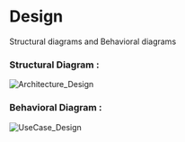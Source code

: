 
# Design
Structural diagrams and Behavioral diagrams



### Structural Diagram :
![Architecture_Design](https://github.com/KubasadSumanth/learnDs/blob/main/2_Architecture/Strcture_diagram/Architectural_diagram.png?raw=true)


### Behavioral Diagram :
![UseCase_Design](https://github.com/KubasadSumanth/learnDs/blob/main/2_Architecture/Behavoir_diagram/UseCase.png?raw=true)

